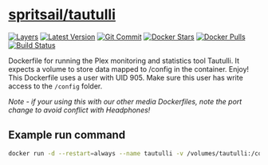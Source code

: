 [hub]: https://hub.docker.com/r/spritsail/tautulli
[git]: https://github.com/spritsail/tautulli
[drone]: https://drone.spritsail.io/spritsail/tautulli
[mbdg]: https://microbadger.com/images/spritsail/tautulli

# [spritsail/tautulli][hub]
[![Layers](https://images.microbadger.com/badges/image/spritsail/tautulli.svg)][mbdg]
[![Latest Version](https://images.microbadger.com/badges/version/spritsail/tautulli.svg)][hub]
[![Git Commit](https://images.microbadger.com/badges/commit/spritsail/tautulli.svg)][git]
[![Docker Stars](https://img.shields.io/docker/stars/spritsail/tautulli.svg)][hub]
[![Docker Pulls](https://img.shields.io/docker/pulls/spritsail/tautulli.svg)][hub]
[![Build Status](https://drone.spritsail.io/api/badges/spritsail/tautulli/status.svg)][drone]


Dockerfile for running the Plex monitoring and statistics tool Tautulli. It expects a  volume to store data mapped to /config in the container. Enjoy!
This Dockerfile uses a user with UID 905. Make sure this user has write access to the `/config` folder.

*Note - if your using this with our other media Dockerfiles, note the port change to avoid conflict with Headphones!*

## Example run command
```bash
docker run -d --restart=always --name tautulli -v /volumes/tautulli:/config -p 8182:8181 spritsail/tautulli
```
